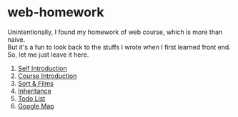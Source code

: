 # web-homework
Unintentionally, I found my homework of web course, which is more than naive.  
But it's a fun to look back to the stuffs I wrote when I first learned front end.  
So, let me just leave it here.

1. [Self Introduction](1st)
2. [Course Introduction](2nd)
3. [Sort & Films](3rd)
4. [Inheritance](4th)
5. [Todo List](5th)
6. [Google Map](6th)